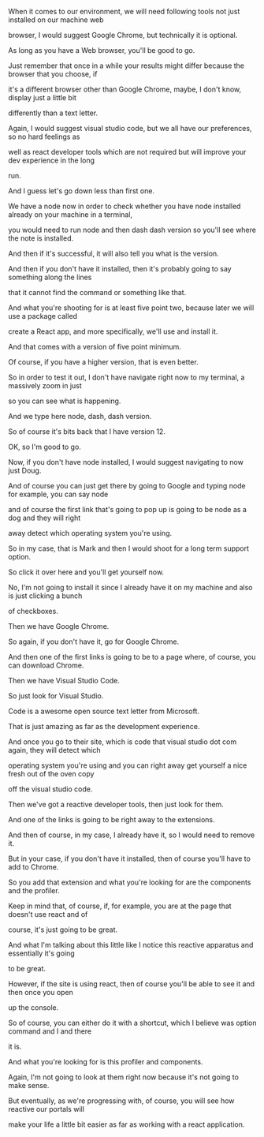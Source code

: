 When it comes to our environment, we will need following tools not just installed on our machine web

browser, I would suggest Google Chrome, but technically it is optional.

As long as you have a Web browser, you'll be good to go.

Just remember that once in a while your results might differ because the browser that you choose, if

it's a different browser other than Google Chrome, maybe, I don't know, display just a little bit

differently than a text letter.

Again, I would suggest visual studio code, but we all have our preferences, so no hard feelings as

well as react developer tools which are not required but will improve your dev experience in the long

run.

And I guess let's go down less than first one.

We have a node now in order to check whether you have node installed already on your machine in a terminal,

you would need to run node and then dash dash version so you'll see where the note is installed.

And then if it's successful, it will also tell you what is the version.

And then if you don't have it installed, then it's probably going to say something along the lines

that it cannot find the command or something like that.

And what you're shooting for is at least five point two, because later we will use a package called

create a React app, and more specifically, we'll use and install it.

And that comes with a version of five point minimum.

Of course, if you have a higher version, that is even better.

So in order to test it out, I don't have navigate right now to my terminal, a massively zoom in just

so you can see what is happening.

And we type here node, dash, dash version.

So of course it's bits back that I have version 12.

OK, so I'm good to go.

Now, if you don't have node installed, I would suggest navigating to now just Doug.

And of course you can just get there by going to Google and typing node for example, you can say node

and of course the first link that's going to pop up is going to be node as a dog and they will right

away detect which operating system you're using.

So in my case, that is Mark and then I would shoot for a long term support option.

So click it over here and you'll get yourself now.

No, I'm not going to install it since I already have it on my machine and also is just clicking a bunch

of checkboxes.

Then we have Google Chrome.

So again, if you don't have it, go for Google Chrome.

And then one of the first links is going to be to a page where, of course, you can download Chrome.

Then we have Visual Studio Code.

So just look for Visual Studio.

Code is a awesome open source text letter from Microsoft.

That is just amazing as far as the development experience.

And once you go to their site, which is code that visual studio dot com again, they will detect which

operating system you're using and you can right away get yourself a nice fresh out of the oven copy

off the visual studio code.

Then we've got a reactive developer tools, then just look for them.

And one of the links is going to be right away to the extensions.

And then of course, in my case, I already have it, so I would need to remove it.

But in your case, if you don't have it installed, then of course you'll have to add to Chrome.

So you add that extension and what you're looking for are the components and the profiler.

Keep in mind that, of course, if, for example, you are at the page that doesn't use react and of

course, it's just going to be great.

And what I'm talking about this little like I notice this reactive apparatus and essentially it's going

to be great.

However, if the site is using react, then of course you'll be able to see it and then once you open

up the console.

So of course, you can either do it with a shortcut, which I believe was option command and I and there

it is.

And what you're looking for is this profiler and components.

Again, I'm not going to look at them right now because it's not going to make sense.

But eventually, as we're progressing with, of course, you will see how reactive our portals will

make your life a little bit easier as far as working with a react application.

